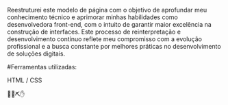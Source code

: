 Reestruturei este modelo de página com o objetivo de aprofundar meu conhecimento técnico e aprimorar minhas habilidades como desenvolvedora front-end, com o intuito de garantir maior excelência na construção de interfaces. Este processo de reinterpretação e desenvolvimento contínuo reflete meu compromisso com a evolução profissional e a busca constante por melhores práticas no desenvolvimento de soluções digitais.


#Ferramentas utilizadas:

 HTML /
 CSS

🩵💙⛏️✋
